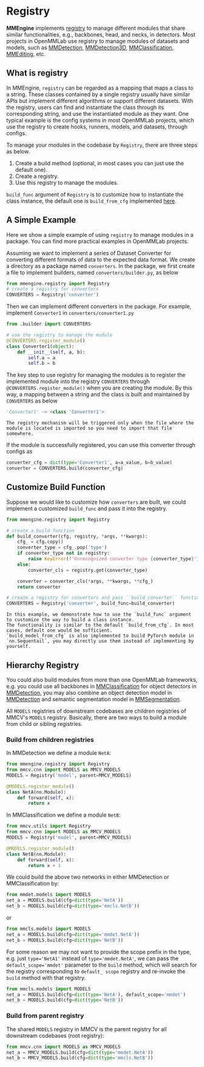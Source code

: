 # Registry

**MMEngine** implements [registry](https://mmengine.readthedocs.io/en/latest/api.html#mmengine.registry.Registry) to manage different modules that share similar functionalities, e.g., backbones, head, and necks, in detectors.
Most projects in OpenMMLab use registry to manage modules of datasets and models, such as [MMDetection](https://github.com/open-mmlab/mmdetection), [MMDetection3D](https://github.com/open-mmlab/mmdetection3d), [MMClassification](https://github.com/open-mmlab/mmclassification), [MMEditing](https://github.com/open-mmlab/mmediting), etc.

## What is registry

In MMEngine, `registry` can be regarded as a mapping that maps a class to a string.
These classes contained by a single registry usually have similar APIs but implement different algorithms or support different datasets.
With the registry, users can find and instantiate the class through its corresponding string, and use the instantiated module as they want.
One typical example is the config systems in most OpenMMLab projects, which use the registry to create hooks, runners, models, and datasets, through configs.

To manage your modules in the codebase by `Registry`, there are three steps as below.

1. Create a build method (optional, in most cases you can just use the default one).
2. Create a registry.
3. Use this registry to manage the modules.

`build_func` argument of `Registry` is to customize how to instantiate the class instance, the default one is `build_from_cfg` implemented [here](https://mmengine.readthedocs.io/en/latest/api.html#mmengine.registry.build_from_cfg).

## A Simple Example

Here we show a simple example of using `registry` to manage modules in a package.
You can find more practical examples in OpenMMLab projects.

Assuming we want to implement a series of Dataset Converter for converting different formats of data to the expected data format.
We create a directory as a package named `converters`.
In the package, we first create a file to implement builders, named `converters/builder.py`, as below

```python
from mmengine.registry import Registry
# create a registry for converters
CONVERTERS = Registry('converter')
```

Then we can implement different converters in the package. For example, implement `Converter1` in `converters/converter1.py`

```python
from .builder import CONVERTERS

# use the registry to manage the module
@CONVERTERS.register_module()
class Converter1(object):
    def __init__(self, a, b):
        self.a = a
        self.b = b
```
The key step to use registry for managing the modules is to register the implemented module into the registry `CONVERTERS` through
`@CONVERTERS.register_module()` when you are creating the module. By this way, a mapping between a string and the class is built and maintained by `CONVERTERS` as below

```python
'Converter1' -> <class 'Converter1'>
```

```{note}
The registry mechanism will be triggered only when the file where the module is located is imported so you need to import that file somewhere.
```

If the module is successfully registered, you can use this converter through configs as

```python
converter_cfg = dict(type='Converter1', a=a_value, b=b_value)
converter = CONVERTERS.build(converter_cfg)
```

## Customize Build Function

Suppose we would like to customize how `converters` are built, we could implement a customized `build_func` and pass it into the registry.

```python
from mmengine.registry import Registry

# create a build function
def build_converter(cfg, registry, *args, **kwargs):
    cfg_ = cfg.copy()
    converter_type = cfg_.pop('type')
    if converter_type not in registry:
        raise KeyError(f'Unrecognized converter type {converter_type}')
    else:
        converter_cls = registry.get(converter_type)

    converter = converter_cls(*args, **kwargs, **cfg_)
    return converter

# create a registry for converters and pass ``build_converter`` function
CONVERTERS = Registry('converter', build_func=build_converter)
```

```{note}
In this example, we demonstrate how to use the `build_func` argument to customize the way to build a class instance.
The functionality is similar to the default `build_from_cfg`. In most cases, default one would be sufficient.
`build_model_from_cfg` is also implemented to build PyTorch module in `nn.Sequentail`, you may directly use them instead of implementing by yourself.
```

## Hierarchy Registry

You could also build modules from more than one OpenMMLab frameworks, e.g. you could use all backbones in [MMClassification](https://github.com/open-mmlab/mmclassification) for object detectors in [MMDetection](https://github.com/open-mmlab/mmdetection), you may also combine an object detection model in [MMDetection](https://github.com/open-mmlab/mmdetection) and semantic segmentation model in [MMSegmentation](https://github.com/open-mmlab/mmsegmentation).

All `MODELS` registries of downstream codebases are children registries of MMCV's `MODELS` registry.
Basically, there are two ways to build a module from child or sibling registries.

### Build from children registries

In MMDetection we define a module `NetA`:

```python
from mmengine.registry import Registry
from mmcv.cnn import MODELS as MMCV_MODELS
MODELS = Registry('model', parent=MMCV_MODELS)

@MODELS.register_module()
class NetA(nn.Module):
    def forward(self, x):
        return x
```

In MMClassification we define a module `NetB`:

```python
from mmcv.utils import Registry
from mmcv.cnn import MODELS as MMCV_MODELS
MODELS = Registry('model', parent=MMCV_MODELS)

@MODELS.register_module()
class NetB(nn.Module):
    def forward(self, x):
        return x + 1
```

We could build the above two networks in either MMDetection or MMClassification by:

```python
from mmdet.models import MODELS
net_a = MODELS.build(cfg=dict(type='NetA'))
net_b = MODELS.build(cfg=dict(type='mmcls.NetB'))
```

or

```python
from mmcls.models import MODELS
net_a = MODELS.build(cfg=dict(type='mmdet.NetA'))
net_b = MODELS.build(cfg=dict(type='NetB'))
```

For some reason we may not want to provide the scope prefix in the type, e.g. just `type='NetA1'` instead of `type='mmdet.NetA'`, we can pass the `default_scope='mmdet'` parameter to the `build` method, which will search for the registry corresponding to `default_ scope` registry and re-invoke the `build` method with that registry.

```python
from mmcls.models import MODELS
net_a = MODELS.build(cfg=dict(type='NetA'), default_scope='mmdet')
net_b = MODELS.build(cfg=dict(type='NetB'))
```

### Build from parent registry

The shared `MODELS` registry in MMCV is the parent registry for all downstream codebases (root registry):

```python
from mmcv.cnn import MODELS as MMCV_MODELS
net_a = MMCV_MODELS.build(cfg=dict(type='mmdet.NetA'))
net_b = MMCV_MODELS.build(cfg=dict(type='mmcls.NetB'))
```
